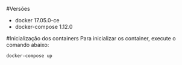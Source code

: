 #Versões

- docker 17.05.0-ce
- docker-compose 1.12.0

#Inicialização dos containers
Para inicializar os container, execute o comando abaixo:

```shell
docker-compose up
```
